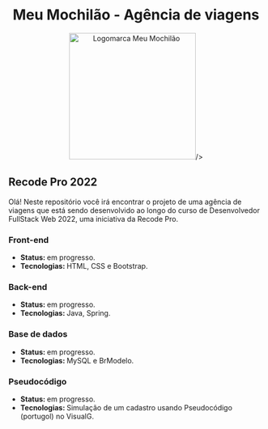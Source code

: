 <div align="center">
    <h1>Meu Mochilão - Agência de viagens</h1>
    <img width="250vh" src="../Imagens/Logo/LogoMM1.png" alt="Logomarca Meu Mochilão">/>
</div>

<h2>Recode Pro 2022</h2>
<p>Olá! Neste repositório você irá encontrar o projeto de uma agência de viagens que está sendo desenvolvido ao longo do curso de Desenvolvedor FullStack Web 2022, uma iniciativa da Recode Pro.</p>

<h3>Front-end</h3>
<ul>
    <li><b>Status: </b>em progresso.</li>
    <li><b>Tecnologias: </b>HTML, CSS e Bootstrap.</li>
</ul>
<h3>Back-end</h3>

<ul>
    <li><b>Status: </b>em progresso.</li>   
    <li><b>Tecnologias: </b>Java, Spring.</li>
</ul>
<h3>Base de dados</h3>
<ul>
    <li><b>Status: </b>em progresso.</li>
    <li><b>Tecnologias: </b>MySQL e BrModelo.</li>
</ul>
<h3>Pseudocódigo</h3>
<ul>
    <li><b>Status: </b>em progresso.</li>
    <li><b>Tecnologias: </b>Simulação de um cadastro usando Pseudocódigo (portugol) no VisualG.</li>
</ul>
